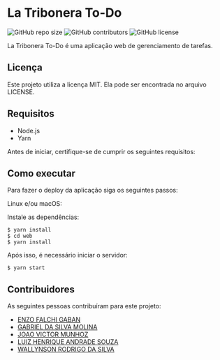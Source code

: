 # La Tribonera To-Do

![GitHub repo size](https://img.shields.io/github/languages/code-size/JoaoMunhoz01/La_Tribonera-To-Do)
![GitHub contributors](https://img.shields.io/github/contributors/JoaoMunhoz01/La_Tribonera-To-Do)
![GitHub license](https://img.shields.io/github/license/JoaoMunhoz01/La_Tribonera-To-Do)

La Tribonera To-Do é uma aplicação web de gerenciamento de tarefas.

## Licença

Este projeto utiliza a licença MIT. Ela pode ser encontrada no arquivo LICENSE.

## Requisitos

- Node.js
- Yarn

Antes de iniciar, certifique-se de cumprir os seguintes requisitos:

## Como executar

Para fazer o deploy da aplicação siga os seguintes passos:

Linux e/ou macOS:

Instale as dependências:
```
$ yarn install
$ cd web
$ yarn install
```

Após isso, é necessário iniciar o servidor:
```
$ yarn start
```

## Contribuidores

As seguintes pessoas contribuíram para este projeto:

- [ENZO FALCHI GABAN](https://github.com/egaban)
- [GABRIEL DA SILVA MOLINA](https://github.com/gabrielmolinex)
- [JOAO VICTOR MUNHOZ](https://github.com/JoaoMunhoz01)
- [LUIZ HENRIQUE ANDRADE SOUZA](https://github.com/LuizHSouza)
- [WALLYNSON RODRIGO DA SILVA](https://github.com/wrodrigosilva)
